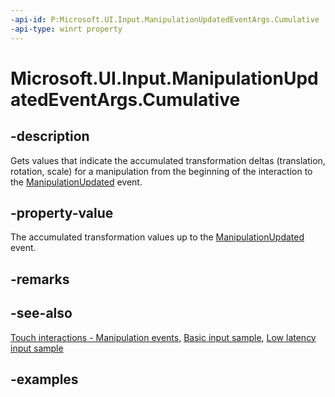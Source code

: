 ```yaml
---
-api-id: P:Microsoft.UI.Input.ManipulationUpdatedEventArgs.Cumulative
-api-type: winrt property
---
```


# Microsoft.UI.Input.ManipulationUpdatedEventArgs.Cumulative

<!--
public Microsoft.UI.Input.ManipulationDelta Cumulative { get; }
-->

## -description

Gets values that indicate the accumulated transformation deltas (translation, rotation, scale) for a manipulation from the beginning of the interaction to the [ManipulationUpdated](gesturerecognizer_manipulationupdated.md) event.

## -property-value

The accumulated transformation values up to the [ManipulationUpdated](gesturerecognizer_manipulationupdated.md) event.

## -remarks

## -see-also

[Touch interactions - Manipulation events](/windows/uwp/design/input/touch-interactions#manipulation-events), [Basic input sample](https://github.com/microsoft/Windows-universal-samples/tree/main/Samples/BasicInput), [Low latency input sample](https://github.com/microsoft/Windows-universal-samples/tree/main/Samples/LowLatencyInput)

## -examples
